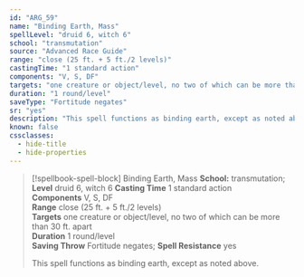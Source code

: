 ```yaml
---
id: "ARG_59"
name: "Binding Earth, Mass"
spellLevel: "druid 6, witch 6"
school: "transmutation"
source: "Advanced Race Guide"
range: "close (25 ft. + 5 ft./2 levels)"
castingTime: "1 standard action"
components: "V, S, DF"
targets: "one creature or object/level, no two of which can be more than 30 ft. apart"
duration: "1 round/level"
saveType: "Fortitude negates"
sr: "yes"
description: "This spell functions as binding earth, except as noted above."
known: false
cssclasses:
  - hide-title
  - hide-properties
---
```


> [!spellbook-spell-block] Binding Earth, Mass
> **School:** transmutation; **Level** druid 6, witch 6
> **Casting Time** 1 standard action  
> **Components** V, S, DF  
> **Range** close (25 ft. + 5 ft./2 levels)  
> **Targets** one creature or object/level, no two of which can be more than 30 ft. apart  
> **Duration** 1 round/level  
> **Saving Throw** Fortitude negates; **Spell Resistance** yes
> 
> This spell functions as binding earth, except as noted above.
